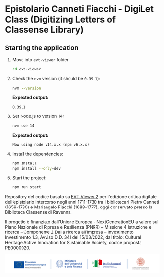 # Epistolario Canneti Fiacchi - DigiLet Class (Digitizing Letters of Classense Library)

## Starting the application

1. Move into `evt-viewer` folder
    ```bash
    cd evt-viewer
    ```
2. Check the `nvm` version (it should be `0.39.1`):
   ```bash
   nvm --version
   ```
   **Expected output:**
   ```plaintext
   0.39.1
   ```
2. Set Node.js to version 14:
   ```bash
   nvm use 14
   ```
   **Expected output:**
   ```plaintext
   Now using node v14.x.x (npm v6.x.x)
   ```
3. Install the dependencies:
   ```bash
   npm install
   npm install --only=dev
   ```
4. Start the project:
   ```bash
   npm run start
   ```

Repository del codice basato su [EVT Viewer 2](https://github.com/evt-project/evt-viewer) per l'edizione critica digitale dell’epistolario intercorso negli anni 1711-1730 tra i bibliotecari Pietro Canneti (1659-1730) e Mariangelo Fiacchi (1688-1777), oggi conservato presso la Biblioteca Classense di Ravenna. 

Il progetto è finanziato dall’Unione Europea - NextGenerationEU a valere sul Piano Nazionale di Ripresa e Resilienza (PNRR) – Missione 4 Istruzione e ricerca – Componente 2 Dalla ricerca all’impresa – Investimento Investimento 1.3, Avviso D.D. 341 del 15/03/2022, dal titolo: Cultural Heritage Active Innovation for Sustainable Society, codice proposta PE0000020.

![Testata PNRR](testata-pnrr.png "Testata PNRR")
